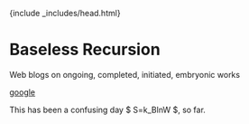 {include _includes/head.html}

# Baseless Recursion
Web blogs on ongoing, completed, initiated, embryonic works


[google](www.google.com)

This has been a confusing day $ S=k_BlnW $, so far.
